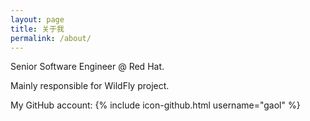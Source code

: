 ```yaml
---
layout: page
title: 关于我
permalink: /about/
---
```


Senior Software Engineer @ Red Hat.

Mainly responsible for WildFly project.

My GitHub account: {% include icon-github.html username="gaol" %}


